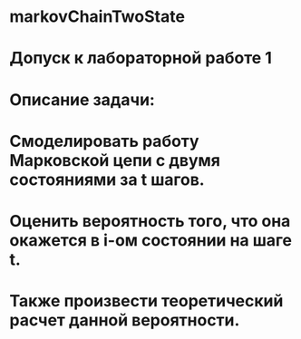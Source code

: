 # markovChainTwoState

# Допуск к лабораторной работе 1
# Описание задачи:
# Смоделировать работу Марковской цепи с двумя состояниями за t шагов.
# Оценить вероятность того, что она окажется в i-ом состоянии на шаге t.
# Также произвести теоретический расчет данной вероятности.
